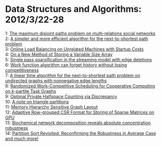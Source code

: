 # Data Structures and Algorithms: 2012/3/22-28  
1: [The maximum disjoint paths problem on multi-relations social networks](https://doi.org/10.48550/arXiv.1104.4370)  
2: [A simpler and more efficient algorithm for the next-to-shortest path  problem](https://doi.org/10.48550/arXiv.1105.0608)  
3: [Online Load Balancing on Unrelated Machines with Startup Costs](https://doi.org/10.48550/arXiv.1203.4619)  
4: [On a New Method of Storing a Variable Size Array](https://doi.org/10.48550/arXiv.1203.4836)  
5: [Single pass sparsification in the streaming model with edge deletions](https://doi.org/10.48550/arXiv.1203.4900)  
6: [Work function algorithm can forget history without losing  competitiveness](https://doi.org/10.48550/arXiv.1203.4920)  
7: [A linear time algorithm for the next-to-shortest path problem on  undirected graphs with nonnegative edge lengths](https://doi.org/10.48550/arXiv.1203.5235)  
8: [Randomized Work-Competitive Scheduling for Cooperative Computing on  $k$-partite Task Graphs](https://doi.org/10.48550/arXiv.0805.1257)  
9: [Optimal Private Halfspace Counting via Discrepancy](https://doi.org/10.48550/arXiv.1203.5453)  
10: [A note on triangle partitions](https://doi.org/10.48550/arXiv.1203.5464)  
11: [Memory Hierarchy Sensitive Graph Layout](https://doi.org/10.48550/arXiv.1203.5675)  
12: [Adaptive Row-grouped CSR Format for Storing of Sparse Matrices on GPU](https://doi.org/10.48550/arXiv.1203.5737)  
13: [Biochemical network decomposition reveals absolute concentration  robustness](https://doi.org/10.48550/arXiv.1105.0624)  
14: [Partition Sort Revisited: Reconfirming the Robustness in Average Case  and much more!](https://doi.org/10.48550/arXiv.1203.1830)  